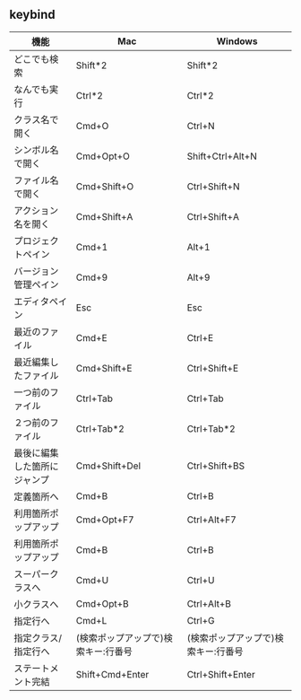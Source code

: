 
## keybind

| 機能                         | Mac                                 | Windows                             |
|------------------------------|-------------------------------------|-------------------------------------|
| どこでも検索                 | Shift*2                             | Shift*2                             |
| なんでも実行                 | Ctrl*2                              | Ctrl*2                              |
| クラス名で開く               | Cmd+O                               | Ctrl+N                              |
| シンボル名で開く             | Cmd+Opt+O                           | Shift+Ctrl+Alt+N                    |
| ファイル名で開く             | Cmd+Shift+O                         | Ctrl+Shift+N                        |
| アクション名を開く           | Cmd+Shift+A                         | Ctrl+Shift+A                        |
| プロジェクトペイン           | Cmd+1                               | Alt+1                               |
| バージョン管理ペイン         | Cmd+9                               | Alt+9                               |
| エディタペイン               | Esc                                 | Esc                                 |
| 最近のファイル               | Cmd+E                               | Ctrl+E                              |
| 最近編集したファイル         | Cmd+Shift+E                         | Ctrl+Shift+E                        |
| 一つ前のファイル             | Ctrl+Tab                            | Ctrl+Tab                            |
| ２つ前のファイル             | Ctrl+Tab*2                          | Ctrl+Tab*2                          |
| 最後に編集した箇所にジャンプ | Cmd+Shift+Del                       | Ctrl+Shift+BS                       |
| 定義箇所へ                   | Cmd+B                               | Ctrl+B                              |
| 利用箇所ポップアップ         | Cmd+Opt+F7                          | Ctrl+Alt+F7                         |
| 利用箇所ポップアップ         | Cmd+B                               | Ctrl+B                              |
| スーパークラスへ             | Cmd+U                               | Ctrl+U                              |
| 小クラスへ                   | Cmd+Opt+B                           | Ctrl+Alt+B                          |
| 指定行へ                     | Cmd+L                               | Ctrl+G                              |
| 指定クラス/指定行へ          | (検索ポップアップで)検索キー:行番号 | (検索ポップアップで)検索キー:行番号 |
| ステートメント完結           | Shift+Cmd+Enter                     | Ctrl+Shift+Enter                    |
